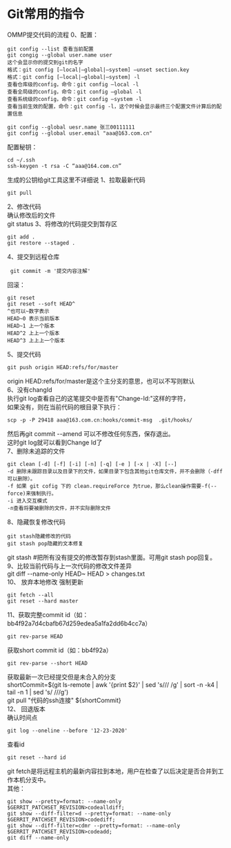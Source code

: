 # Git常用的指令
OMMP提交代码的流程
0、配置：
```
git config --list 查看当前配置
git congig --global user.name user
这个会显示你的提交到git的名字
格式：git config [–local|–global|–system] –unset section.key
格式：git config [–local|–global|–system] -l
查看仓库级的config，命令：git config –local -l
查看全局级的config，命令：git config –global -l
查看系统级的config，命令：git config –system -l
查看当前生效的配置，命令：git config -l，这个时候会显示最终三个配置文件计算后的配置信息
```

```
git config --global uesr.name 张三00111111
git config --global user.email "aaa@163.com.cn"
```

配置秘钥：

```
cd ~/.ssh
ssh-keygen -t rsa -C “aaa@164.com.cn”
```

生成的公钥给git工具这里不详细说
1、拉取最新代码

```
git pull
```

2、修改代码  
确认修改后的文件  
git status 
3、将修改的代码提交到暂存区  

```
git add .
git restore --staged . 
```

4、提交到远程仓库  

```
 git commit -m '提交内容注解'
```

回滚：

```
git reset
git reset --soft HEAD^
^也可以~数字表示
HEAD~0 表示当前版本
HEAD~1 上一个版本
HEAD^2 上上一个版本
HEAD^3 上上上一个版本
```

5、提交代码

```
git push origin HEAD:refs/for/master
```

origin HEAD:refs/for/master是这个主分支的意思，也可以不写则默认   
6、没有changId  
执行git log查看自己的这笔提交中是否有"Change-Id:"这样的字符，  
如果没有，则在当前代码的根目录下执行：  

```
scp -p -P 29418 aaa@163.com.cn:hooks/commit-msg  .git/hooks/
```

然后再git commit --amend 可以不修改任何东西，保存退出。  
这时git log就可以看到Change Id了  
7、删除未追踪的文件  

```
git clean [-d] [-f] [-i] [-n] [-q] [-e ] [-x | -X] [--]
-d 删除未跟踪目录以及目录下的文件，如果目录下包含其他git仓库文件，并不会删除（-dff可以删除）。
-f 如果 git cofig 下的 clean.requireForce 为true，那么clean操作需要-f(--force)来强制执行。
-i 进入交互模式
-n查看将要被删除的文件，并不实际删除文件
```
8、隐藏恢复修改代码  

```
git stash隐藏修改的代码
git stash pop隐藏的文本修复
```
git stash #把所有没有提交的修改暂存到stash里面。可用git stash pop回复。  
9、比较当前代码与上一次代码的修改文件差异  
git diff --name-only HEAD~ HEAD > changes.txt  
10、 放弃本地修改 强制更新  

```
git fetch --all
git reset --hard master
```

11、获取完整commit id（如：bb4f92a7d4cbafb67d259edea5a1fa2dd6b4cc7a）

```
git rev-parse HEAD
```

获取short commit id（如：bb4f92a）  

```
git rev-parse --short HEAD
```

获取最新一次已经提交但是未合入的分支  
shortCommit=$(git ls-remote | awk '{print $2}' | sed 's/\// /g' | sort -n -k4 | tail -n 1 | sed 's/ /\//g')  
git pull "代码的ssh连接" ${shortCommit}  
12、 回退版本  
确认时间点  

```
git log --oneline --before '12-23-2020'
```

查看id

```
git reset --hard id
```

git fetch是将远程主机的最新内容拉到本地，用户在检查了以后决定是否合并到工作本机分支中。  
其他：  

```
git show --pretty=format: --name-only $GERRIT_PATCHSET_REVISION>codealldiff;
git show --diff-filter=d --pretty=format: --name-only $GERRIT_PATCHSET_REVISION>codediff;
git show --diff-filter=cdmr --pretty=format: --name-only $GERRIT_PATCHSET_REVISION>codeadd;
git diff --name-only 
```
